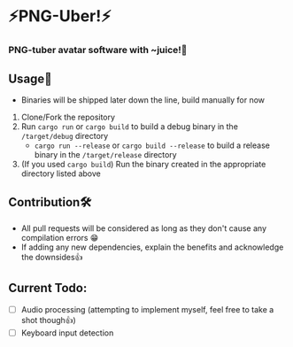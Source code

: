 # ⚡PNG-Uber!⚡
### PNG-tuber avatar software with ~juice!🧃

## Usage🔋
- Binaries will be shipped later down the line, build manually for now

1. Clone/Fork the repository
2. Run `cargo run` or `cargo build` to build a debug binary in the `/target/debug` directory
    - `cargo run --release` or `cargo build --release` to build a release binary in the `/target/release` directory
3. (If you used `cargo build`) Run the binary created in the appropriate directory listed above

## Contribution🛠️
- All pull requests will be considered as long as they don't cause any compilation errors 😁
- If adding any new dependencies, explain the benefits and acknowledge the downsides👍

## Current Todo: 
- [ ] Audio processing (attempting to implement myself, feel free to take a shot though👍)
- [ ] Keyboard input detection 
